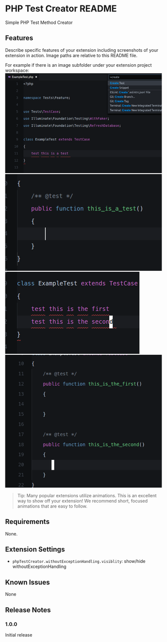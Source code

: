 # PHP Test Creator README

Simple PHP Test Method Creator

## Features

Describe specific features of your extension including screenshots of your extension in action. Image paths are relative to this README file.

For example if there is an image subfolder under your extension project workspace:
![feature X](images/1.png)
![feature X](images/2.png)
![feature X](images/3.png)
![feature X](images/4.png)
> Tip: Many popular extensions utilize animations. This is an excellent way to show off your extension! We recommend short, focused animations that are easy to follow.

## Requirements

None.

## Extension Settings

* `phpTestCreator.withoutExceptionHandling.visiblity`: show/hide withoutExceptionHandling

## Known Issues

None

## Release Notes

### 1.0.0

Initial release
